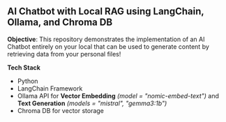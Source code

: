 ## AI Chatbot with Local RAG using LangChain, Ollama, and Chroma DB

**Objective**: This repository demonstrates the implementation of an AI Chatbot entirely on your local that can be used to generate content by retrieving data from your personal files!

**Tech Stack**
- Python
- LangChain Framework
- Ollama API for **Vector Embedding** *(model = "nomic-embed-text")* and **Text Generation** *(models = "mistral", "gemma3:1b")*
- Chroma DB for vector storage

